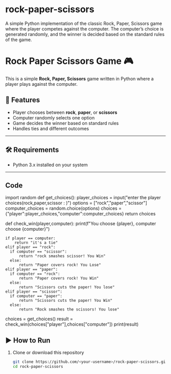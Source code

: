 # rock-paper-scissors
A simple Python implementation of the classic Rock, Paper, Scissors game where the player competes against the computer. The computer’s choice is generated randomly, and the winner is decided based on the standard rules of the game.

# Rock Paper Scissors Game 🎮

This is a simple **Rock, Paper, Scissors** game written in Python where a player plays against the computer.

## 🚀 Features
- Player chooses between **rock**, **paper**, or **scissors**
- Computer randomly selects one option
- Game decides the winner based on standard rules
- Handles ties and different outcomes

---

## 🛠️ Requirements
- Python 3.x installed on your system

---

## Code
import random
def get_choices():
    player_choices = input("enter the player choices(rock,paper,scissor : )")
    options = ["rock","paper","scissor"]
    computer_choices = random.choice(options)
    choices = {"player":player_choices,"computer":computer_choices}
    return choices


def check_win(player,computer):
    print(f"You choose {player}, computer choose {computer}")

    if player == computer:
        return "it's a tie"
    elif player == "rock":
      if computer == "scissor":
          return "rock smashes scissor! You Win"
      else: 
          return "Paper covers rock! You Lose"
    elif player == "paper":
      if computer == "rock":
          return "Paper covers rock! You Win"
      else: 
          return "Scissors cuts the paper! You lose"
    elif player == "scissor":
      if computer == "paper":
          return "Scissors cuts the paper! You Win"
      else: 
          return "Rock smashes the scissors! You lose"  


choices = get_choices()
result = check_win(choices["player"],choices["computer"])
print(result)
## ▶️ How to Run

1. Clone or download this repository  
   ```bash
   git clone https://github.com/<your-username>/rock-paper-scissors.git
   cd rock-paper-scissors

